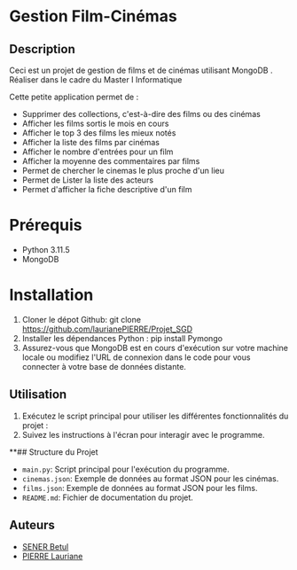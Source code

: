# Gestion Film-Cinémas

## Description

Ceci est un projet de gestion de films et de cinémas utilisant MongoDB .
Réaliser dans le cadre du Master I Informatique 

Cette petite application permet de :
* Supprimer des collections, c'est-à-dire des films ou des cinémas
* Afficher les films sortis le mois en cours
* Afficher le top 3 des films les mieux notés
* Afficher la liste des films par cinémas
* Afficher le nombre d'entrées pour un film
* Afficher la moyenne des commentaires par films
* Permet de chercher le cinemas le plus proche d'un lieu
* Permet de Lister la liste des acteurs
* Permet d'afficher la fiche descriptive d'un film 


# Prérequis

- Python 3.11.5
- MongoDB 

# Installation 

1. Cloner le dépot Github:
 git clone https://github.com/laurianePIERRE/Projet_SGD
2. Installer les dépendances Python : 
pip install Pymongo 
3.  Assurez-vous que MongoDB est en cours d'exécution sur votre machine locale ou modifiez l'URL de connexion dans le code pour vous connecter à votre base de données distante.

## Utilisation

1. Exécutez le script principal pour utiliser les différentes fonctionnalités du projet :
2. Suivez les instructions à l'écran pour interagir avec le programme.

**## Structure du Projet

- `main.py`: Script principal pour l'exécution du programme.
- `cinemas.json`: Exemple de données au format JSON pour les cinémas.
- `films.json`: Exemple de données au format JSON pour les films.
- `README.md`: Fichier de documentation du projet.

## Auteurs

- [SENER Betul ]()
- [PIERRE Lauriane](https://github.com/laurianePIERRE)


